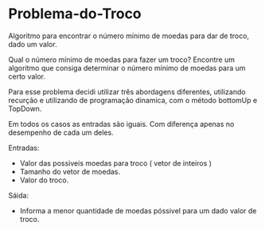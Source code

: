 # Problema-do-Troco
Algoritmo para encontrar o número mínimo de moedas para dar de troco, dado um valor.

Qual o número mínimo de moedas para fazer um troco?
Encontre um algoritmo que consiga determinar o número mínimo de moedas para um certo valor.

Para esse problema decidi utilizar três abordagens diferentes, utilizando recurção e utilizando de programação dinamica, com o método bottomUp e TopDown.

Em todos os casos as entradas são iguais. Com diferença apenas no desempenho de cada um deles. 

Entradas:
 - Valor das possiveis moedas para troco ( vetor de inteiros )
 - Tamanho do vetor de moedas.
 - Valor do troco.

Sáida: 
 - Informa a menor quantidade de moedas póssivel para um dado valor de troco.
